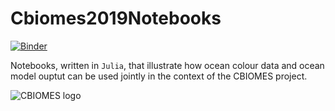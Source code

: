 # Cbiomes2019Notebooks

[![Binder](https://mybinder.org/badge_logo.svg)](https://mybinder.org/v2/gh/gaelforget/Cbiomes2019Notebooks/master)

Notebooks, written in `Julia`, that illustrate how ocean colour data and ocean model ouptut can be used jointly in the context of the CBIOMES project.

![CBIOMES logo](https://raw.githubusercontent.com/gaelforget/Cbiomes2019Notebooks/master/figs/cbiomes-01.png)
